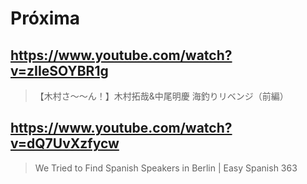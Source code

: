 # Próxima

## https://www.youtube.com/watch?v=zIIeSOYBR1g 

> 【木村さ〜〜ん！】木村拓哉&中尾明慶 海釣りリベンジ（前編） 

## https://www.youtube.com/watch?v=dQ7UvXzfycw

> We Tried to Find Spanish Speakers in Berlin | Easy Spanish 363 
